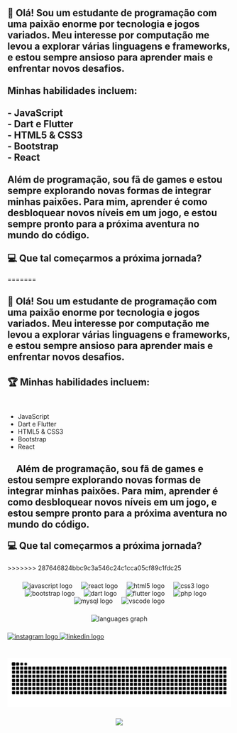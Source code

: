 <h2 align="left">👋 Olá! Sou um estudante de programação com uma paixão enorme por tecnologia e jogos variados. Meu interesse por computação me levou a explorar várias linguagens e frameworks, e estou sempre ansioso para aprender mais e enfrentar novos desafios.<br><br>Minhas habilidades incluem:<br><br>    - JavaScript<br>    - Dart e Flutter<br>    - HTML5 & CSS3<br>    - Bootstrap<br>    - React<br><br>Além de programação, sou fã de games e estou sempre explorando novas formas de integrar minhas paixões. Para mim, aprender é como desbloquear novos níveis em um jogo, e estou sempre pronto para a próxima aventura no mundo do código.<br><br>💻 Que tal começarmos a próxima jornada?</h2>
=======

<h2 align="left">👋 Olá! Sou um estudante de programação com uma paixão enorme por tecnologia e jogos variados. Meu interesse por computação me levou a explorar várias linguagens e frameworks, e estou sempre ansioso para aprender mais e enfrentar novos desafios.</h2>

<h2>🏆 Minhas habilidades incluem:</h2>
<br/>
<ul>
    <li>JavaScript</li>
    <li>Dart e Flutter</li>
    <li>HTML5 & CSS3</li>
    <li>Bootstrap</li>
    <li>React</li>
</ul> 

<h2>&nbsp;&nbsp;&nbsp;&nbsp;Além de programação, sou fã de games e estou sempre explorando novas formas de integrar minhas paixões. Para mim, aprender é como desbloquear novos níveis em um jogo, e estou sempre pronto para a próxima aventura no mundo do código.
    
💻 Que tal começarmos a próxima jornada?
</h2>
>>>>>>> 287646824bbc9c3a546c24c1cca05cf89c1fdc25

###

<div align="center">
  <img src="https://cdn.jsdelivr.net/gh/devicons/devicon/icons/javascript/javascript-original.svg" height="30" alt="javascript logo"  />
  <img width="12" />
  <img src="https://cdn.jsdelivr.net/gh/devicons/devicon/icons/react/react-original.svg" height="30" alt="react logo"  />
  <img width="12" />
  <img src="https://cdn.jsdelivr.net/gh/devicons/devicon/icons/html5/html5-original.svg" height="30" alt="html5 logo"  />
  <img width="12" />
  <img src="https://cdn.jsdelivr.net/gh/devicons/devicon/icons/css3/css3-original.svg" height="30" alt="css3 logo"  />
  <img width="12" />
  <img src="https://cdn.jsdelivr.net/gh/devicons/devicon/icons/bootstrap/bootstrap-original.svg" height="30" alt="bootstrap logo"  />
  <img width="12" />
  <img src="https://cdn.jsdelivr.net/gh/devicons/devicon/icons/dart/dart-original.svg" height="30" alt="dart logo"  />
  <img width="12" />
  <img src="https://cdn.jsdelivr.net/gh/devicons/devicon/icons/flutter/flutter-original.svg" height="30" alt="flutter logo"  />
  <img width="12" />
  <img src="https://cdn.jsdelivr.net/gh/devicons/devicon/icons/php/php-original.svg" height="30" alt="php logo"  />
  <img width="12" />
  <img src="https://cdn.jsdelivr.net/gh/devicons/devicon/icons/mysql/mysql-original.svg" height="30" alt="mysql logo"  />
  <img width="12" />
  <img src="https://cdn.jsdelivr.net/gh/devicons/devicon/icons/vscode/vscode-original.svg" height="30" alt="vscode logo"  />
</div>

###

<div align="center">
  <img src="https://github-readme-stats.vercel.app/api/top-langs?username=Eluan-gomes&locale=en&hide_title=true&layout=compact&card_width=320&langs_count=6&theme=noctis_minimus&hide_border=true" height="250" alt="languages graph"  />
</div>

###

<div align="left">
  <a href="https://www.instagram.com/eluan.gomes/" target="_blank">
    <img src="https://img.shields.io/static/v1?message=Instagram&logo=instagram&label=&color=E4405F&logoColor=white&labelColor=&style=for-the-badge" height="35" alt="instagram logo"  />
  </a>
  <a href="https://www.linkedin.com/in/eluan-alencar/" target="_blank">
    <img src="https://img.shields.io/static/v1?message=LinkedIn&logo=linkedin&label=&color=0077B5&logoColor=white&labelColor=&style=for-the-badge" height="35" alt="linkedin logo"  />
  </a>
</div>

###

<br clear="both">

<img src="https://raw.githubusercontent.com/Eluan-gomes/Eluan-gomes/output/snake.svg" alt="Snake animation" />

###

<div align="center">
  <img src="https://profile-counter.glitch.me/Eluan-gomes/count.svg?"  />
</div>

###
